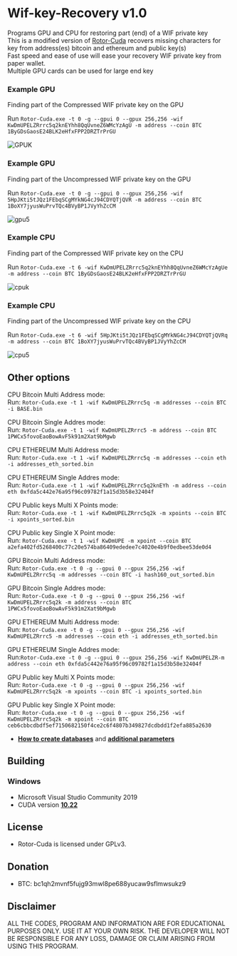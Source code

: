 # Wif-key-Recovery v1.0
Programs GPU and CPU for restoring part (end) of a WIF private key</br>
This is a modified version of [Rotor-Cuda](https://github.com/phrutis/Rotor-Cuda) recovers missing characters for key from address(es) bitcoin and ethereum and public key(s)</br>
Fast speed and ease of use will ease your recovery WIF private key from paper wallet. </br>
Multiple GPU cards can be used for large end key</br>

### Example GPU
Finding part of the Compressed WIF private key on the GPU

Run ```Rotor-Cuda.exe -t 0 -g --gpui 0 --gpux 256,256 -wif KwDmUPELZRrrc5q2knEYhh8QqUvneZ6WMcYzAgU -m address --coin BTC 1ByGDsGaosE24BLK2eHfxFPP2DRZTrPrGU```

![GPUK](https://user-images.githubusercontent.com/82582647/163684345-66d56bc4-5ff0-468b-8ff8-f5cbfebba5ad.png)

### Example GPU
Finding part of the Uncompressed WIF private key on the GPU

Run ```Rotor-Cuda.exe -t 0 -g --gpui 0 --gpux 256,256 -wif 5HpJKti5tJQz1FEbqSCgMYkNG4cJ94CDYQTjQVR -m address --coin BTC 1BoXY7jyusWuPrvTQc4BVyBP1JVyYhZcCM```

![gpu5](https://user-images.githubusercontent.com/82582647/163684406-87e85a3a-abc2-4510-8bd9-edb70af46eb3.png)

### Example CPU
Finding part of the Compressed WIF private key on the CPU

Run ```Rotor-Cuda.exe -t 6 -wif KwDmUPELZRrrc5q2knEYhh8QqUvneZ6WMcYzAgUe -m address --coin BTC 1ByGDsGaosE24BLK2eHfxFPP2DRZTrPrGU```

![cpuk](https://user-images.githubusercontent.com/82582647/163684483-142a558d-26c6-4829-85cf-29a25cdb74e7.png)

### Example CPU
Finding part of the Uncompressed WIF private key on the CPU

Run ```Rotor-Cuda.exe -t 6 -wif 5HpJKti5tJQz1FEbqSCgMYkNG4cJ94CDYQTjQVRq -m address --coin BTC 1BoXY7jyusWuPrvTQc4BVyBP1JVyYhZcCM```

![cpu5](https://user-images.githubusercontent.com/82582647/163684498-833fe49e-44e0-4695-9ec7-d4261d8a2a07.png)

## Other options
CPU Bitcoin Multi Address mode:</br>
Run: ```Rotor-Cuda.exe -t 1 -wif KwDmUPELZRrrc5q -m addresses --coin BTC  -i BASE.bin```

CPU Bitcoin Single Addres mode:</br>
Run:  ```Rotor-Cuda.exe -t 1 -wif KwDmUPELZRrrc5 -m address --coin BTC 1PWCx5fovoEaoBowAvF5k91m2Xat9bMgwb```

CPU ETHEREUM Multi Address mode:</br>
Run: ```Rotor-Cuda.exe -t 1 -wif KwDmUPELZRrrc5q -m addresses --coin eth -i addresses_eth_sorted.bin```

CPU ETHEREUM Single Addres mode:</br>
Run: ```Rotor-Cuda.exe -t 1 -wif KwDmUPELZRrrc5q2knEYh -m address --coin eth 0xfda5c442e76a95f96c09782f1a15d3b58e32404f```

CPU Public keys Multi X Points mode:</br>
Run: ```Rotor-Cuda.exe -t 1 -wif KwDmUPELZRrrc5q2k -m xpoints --coin BTC -i xpoints_sorted.bin```

CPU Public key Single X Point mode:</br>
Run: ```Rotor-Cuda.exe -t 1 -wif KwDmUPE -m xpoint --coin BTC a2efa402fd5268400c77c20e574ba86409ededee7c4020e4b9f0edbee53de0d4```

GPU Bitcoin Multi Address mode:</br>
Run: ```Rotor-Cuda.exe -t 0 -g --gpui 0 --gpux 256,256 -wif KwDmUPELZRrrc5q -m addresses --coin BTC -i hash160_out_sorted.bin```

GPU Bitcoin Single Addres mode:</br>
Run: ```Rotor-Cuda.exe -t 0 -g --gpui 0 --gpux 256,256 -wif KwDmUPELZRrrc5q2k -m address --coin BTC 1PWCx5fovoEaoBowAvF5k91m2Xat9bMgwb```

GPU ETHEREUM Multi Address mode:</br>
Run: ```Rotor-Cuda.exe -t 0 -g --gpui 0 --gpux 256,256 -wif KwDmUPELZRrrc5 -m addresses --coin eth -i addresses_eth_sorted.bin```

GPU ETHEREUM Single Addres mode:</br>
Run:```Rotor-Cuda.exe -t 0 -g --gpui 0 --gpux 256,256 -wif KwDmUPELZR-m address --coin eth 0xfda5c442e76a95f96c09782f1a15d3b58e32404f```

GPU Public key Multi X Points mode:</br>
Run: ```Rotor-Cuda.exe -t 0 -g --gpui 0 --gpux 256,256 -wif KwDmUPELZRrrc5q2k -m xpoints --coin BTC -i xpoints_sorted.bin```

GPU Public key Single X Point mode:</br>
Run: ```Rotor-Cuda.exe -t 0 -g --gpui 0 --gpux 256,256 -wif KwDmUPELZRrrc5q2k -m xpoint --coin BTC ceb6cbbcdbdf5ef7150682150f4ce2c6f4807b349827dcdbdd1f2efa885a2630```</br>
- [**How to create databases**](https://github.com/phrutis/Rotor-Cuda/blob/main/Others/) and [**additional parameters**](https://github.com/phrutis/Rotor-Cuda/blob/main/Others/Help.md)

## Building
### Windows
- Microsoft Visual Studio Community 2019
- CUDA version [**10.22**](https://developer.nvidia.com/cuda-10.2-download-archive?target_os=Windows&target_arch=x86_64&target_version=10&target_type=exenetwork)
## License
- Rotor-Cuda is licensed under GPLv3.

## Donation
- BTC: bc1qh2mvnf5fujg93mwl8pe688yucaw9sflmwsukz9

## __Disclaimer__
ALL THE CODES, PROGRAM AND INFORMATION ARE FOR EDUCATIONAL PURPOSES ONLY. USE IT AT YOUR OWN RISK. THE DEVELOPER WILL NOT BE RESPONSIBLE FOR ANY LOSS, DAMAGE OR CLAIM ARISING FROM USING THIS PROGRAM.
